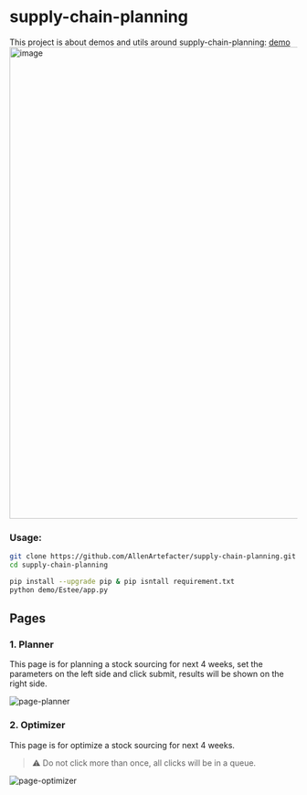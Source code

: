 # supply-chain-planning
This project is about demos and utils around supply-chain-planning: [demo](http://139.224.131.134:9090/)
<img width="826" alt="image" src="https://github.com/user-attachments/assets/af9018fd-a746-4904-9a63-8625f35bdd91">

### Usage:
```bash
git clone https://github.com/AllenArtefacter/supply-chain-planning.git
cd supply-chain-planning

pip install --upgrade pip & pip isntall requirement.txt
python demo/Estee/app.py
```
## Pages
### 1. Planner
This page is for planning a stock sourcing for next 4 weeks, set the parameters on the left side and click submit, results will be shown on the right side. 

![page-planner](https://github.com/user-attachments/assets/9e97b8fd-0082-46c4-a85e-567c4b11f4a5)


### 2. Optimizer
This page is for optimize a stock sourcing for next 4 weeks. 
> ⚠️ Do not click more than once, all clicks will be in a queue.

![page-optimizer](https://github.com/user-attachments/assets/a23055e7-9ef1-45ff-89d8-61995b06bb28)
